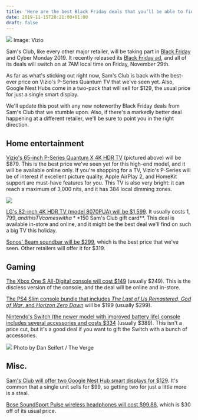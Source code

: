 ```yaml
---
title: 'Here are the best Black Friday deals that you’ll be able to find at Sam’s Club'
date: 2019-11-15T20:21:00+01:00
draft: false
---
```


![](https://cdn.vox-cdn.com/thumbor/qOaPzzBGp36C34KfYBRdxT7KZNo=/0x1:5000x3334/1310x873/cdn.vox-cdn.com/uploads/chorus_image/image/65594447/2019_PX-Series_Hero_-_Edited.0.0.jpg) Image: Vizio

Sam's Club, like every other major retailer, will be taking part in [Black Friday](https://www.theverge.com/2019/11/6/20951389/black-friday-deals-best-tech-gadgets-walmart-amazon-target-how-to-save) and Cyber Monday 2019. It recently released its [Black Friday ad](https://go.redirectingat.com?id=66960X1514734&xs=1&url=https%3A%2F%2Fwww.samsclub.com%2Fcontent%2Fblack-friday-catalog&referrer=theverge.com), and all of its deals will switch on at 7AM local time on Friday, November 29th.

As far as what's sticking out right now, Sam's Club is back with the best-ever price on Vizio's P-Series Quantum TV that we've seen yet. Also, Google Nest Hubs come in a two-pack that will sell for $129, the usual price for just a single smart display.

We'll update this post with any new noteworthy Black Friday deals from Sam's Club that we stumble upon. Also, if there's a markedly better deal happening at a different retailer, we'll be sure to point you in the right direction.

Home entertainment
------------------

[Vizio's 65-inch P-Series Quantum X 4K HDR TV](https://fave.co/32zLQuE) (pictured above) will be $879. This is the best price we've seen yet for this high-end model, and it will be available online only. If you're shopping for a TV, Vizio's P-Series will be of interest if excellent picture quality, Apple AirPlay 2, and HomeKit support are must-have features for you. This TV is also very bright: it can reach a maximum of 3,000 nits, and it has 384 local dimming zones.

![ ](https://cdn.vox-cdn.com/thumbor/1wq2WFf9OIYNLVzwetkvUlBXdDk=/400x0/filters:no_upscale()/cdn.vox-cdn.com/uploads/chorus_asset/file/19332601/lg6790blackfriday.jpg)

[LG's 82-inch 4K HDR TV (model 8070PUA) will be $1,599](https://fave.co/379ig1A). It usually costs $1,799, and this TV comes with a **$150 Sam's Club gift card**. This deal is available in-store and online, and it might be the best deal we'll find on such a big TV this holiday.

[Sonos' Beam soundbar will be $299](https://fave.co/32ToxLA), which is the best price that we've seen. Other retailers will offer it for $319.

Gaming
------

[The Xbox One S All-Digital console will cost $149](https://fave.co/2XitHiW) (usually $249). This is the discless version of the console, and the deal will be online and in-store.

[The PS4 Slim console bundle that includes _The Last of Us Remastered_, _God of War_, and _Horizon Zero Dawn_](https://fave.co/2KnTtxi) will be $199 (usually $299).

[Nintendo's Switch (the newer model with improved battery life) console includes several accessories and costs $334](https://fave.co/2KtfGtQ) (usually $389). This isn't a price cut, but it's a good deal if you want to gift the Switch with a bunch of accessories.

![ ](https://cdn.vox-cdn.com/thumbor/VWWWBec4gELWB8MgPIWL_B4po7A=/400x0/filters:no_upscale()/cdn.vox-cdn.com/uploads/chorus_asset/file/13299525/dseifert_181018_3039_1192.jpg) Photo by Dan Seifert / The Verge

Misc.
-----

[Sam's Club will offer two Google Nest Hub smart displays for $129](https://fave.co/2QmzKBN). It's common that a single unit sells for $99, so getting two for just a little more is a steal.

[Bose SoundSport Pulse wireless headphones will cost $99.88](https://fave.co/2Kr1KAj), which is $30 off of its usual price.
